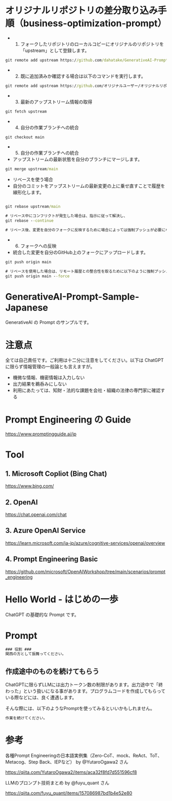 # オリジナルリポジトリの差分取り込み手順（business-optimization-prompt）
- 1. フォークしたリポジトリのローカルコピーにオリジナルのリポジトリを「upstream」として登録します。

```cmd
git remote add upstream https://github.com/dahatake/GenerativeAI-Prompt-Sample-Japanese.git
```

- 2. 既に追加済みか確認する場合は以下のコマンドを実行します。

```cmd
git remote add upstream https://github.com/オリジナルユーザー/オリジナルリポジトリ.git
```

- 3. 最新のアップストリーム情報の取得

```cmd
git fetch upstream
```

- 4. 自分の作業ブランチへの統合

```cmd
git checkout main
```

- 5. 自分の作業ブランチへの統合
- アップストリームの最新状態を自分のブランチにマージします。

```cmd
git merge upstream/main
```

- リベースを使う場合
- 自分のコミットをアップストリームの最新変更の上に乗せ直すことで履歴を線形化します。

```cmd

git rebase upstream/main

# リベース中にコンフリクトが発生した場合は、指示に従って解決し、
git rebase --continue

# リベース後、変更を自分のフォークに反映するために場合によっては強制プッシュが必要になる場合があります。
```

- 6. フォークへの反映
- 統合した変更を自分のGitHub上のフォークにアップロードします。

```cmd
git push origin main

# リベースを使用した場合は、リモート履歴との整合性を取るために以下のように強制プッシュが必要な場合があります
git push origin main --force
```

# GenerativeAI-Prompt-Sample-Japanese
GenerativeAI の Prompt のサンプルです。

# 注意点
全ては自己責任です。ご利用は十二分に注意をしてください。以下は ChatGPT に限らず情報管理の一般論とも言えますが。

- 機微な情報、機密情報は入力しない
- 出力結果を鵜呑みにしない
- 利用にあたっては、知財・法的な課題を会社・組織の法律の専門家に確認する

# Prompt Engineering の Guide
https://www.promptingguide.ai/jp

# Tool

## 1. Microsoft Copliot (Bing Chat)
https://www.bing.com/

## 2. OpenAI
https://chat.openai.com/chat

## 3. Azure OpenAI Service
https://learn.microsoft.com/ja-jp/azure/cognitive-services/openai/overview

## 4. Prompt Engineering Basic
https://github.com/microsoft/OpenAIWorkshop/tree/main/scenarios/prompt_engineering

# Hello World - はじめの一歩

ChatGPT の基礎的な Prompt です。

# Prompt 

```cmd
### 役割 ###
関西の方として振舞ってください。
```
## 作成途中のものを続けてもらう

ChatGPTに限らずLLMには出力トークン数の制限があります。出力途中で「終わった」という扱いになる事があります。プログラムコードを作成してもらっている際などには、良く遭遇します。

そんな際には、以下のようなPromptを使ってみるといいかもしれません。

```cmd
作業を続けてください。
```


# 参考

各種Prompt Engineeringの日本語実例集（Zero-CoT、mock、ReAct、ToT、Metacog、Step Back、IEPなど） by @YutaroOgawa2 さん

https://qiita.com/YutaroOgawa2/items/aca32f8fd7d551596cf8

LLMのプロンプト技術まとめ by @fuyu_quant さん

https://qiita.com/fuyu_quant/items/157086987bd1b4e52e80
